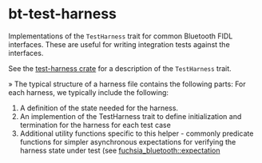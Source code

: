 # bt-test-harness

Implementations of the `TestHarness` trait for common Bluetooth FIDL interfaces. These are useful for writing integration tests against the interfaces.

See the [test-harness crate](/src/connectivity/bluetooth/testing/test-harness) for a description of the `TestHarness` trait.

» The typical structure of a harness file contains the following parts:
For each harness, we typically include the following:
  1. A definition of the state needed for the harness.
  2. An implemention of the TestHarness trait to define initialization and termination for the harness for each test case
  3. Additional utility functions specific to this helper - commonly predicate functions for simpler asynchronous expectations for verifying the harness state under test (see [fuchsia_bluetooth::expectation](/src/connectivity/bluetooth/lib/fuchsia-bluetooth/expectation.rs)
